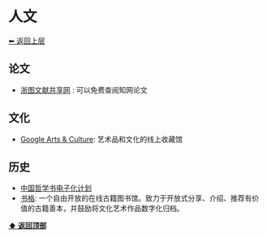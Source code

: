 <a name="top"></a>
# 人文

[⬅︎ 返回上层](../#人文)

## 论文

- [浙图文献共享网](http://share.zjlib.cn/area/35594/2120) : 可以免费查阅知网论文

## 文化

- [Google Arts & Culture](https://artsandculture.google.com/explore): 艺术品和文化的线上收藏馆

## 历史

- [中国哲学书电子化计划](https://ctext.org/)
- [书格](https://new.shuge.org/): 一个自由开放的在线古籍图书馆。致力于开放式分享、介绍、推荐有价值的古籍善本，并鼓励将文化艺术作品数字化归档。


**[⬆ 返回顶部](#top)**
